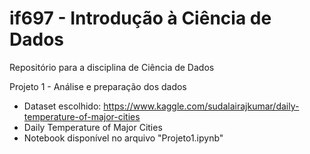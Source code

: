 # if697 - Introdução à Ciência de Dados
Repositório para a disciplina de Ciência de Dados

Projeto 1 - Análise e preparação dos dados
 - Dataset escolhido: https://www.kaggle.com/sudalairajkumar/daily-temperature-of-major-cities
 - Daily Temperature of Major Cities
 - Notebook disponível no arquivo "Projeto1.ipynb"
